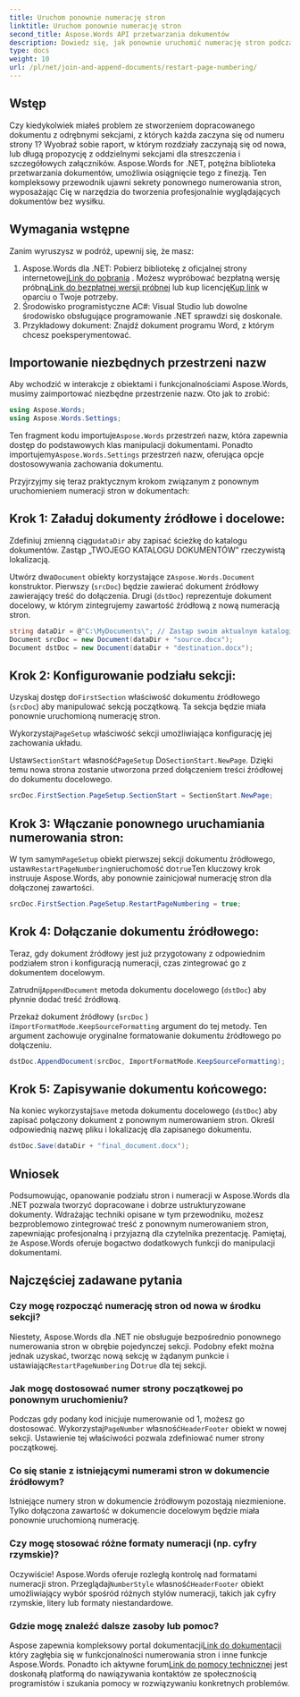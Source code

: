 ```yaml
---
title: Uruchom ponownie numerację stron
linktitle: Uruchom ponownie numerację stron
second_title: Aspose.Words API przetwarzania dokumentów
description: Dowiedz się, jak ponownie uruchomić numerację stron podczas łączenia i dopisywania dokumentów programu Word za pomocą pakietu Aspose.Words dla platformy .NET.
type: docs
weight: 10
url: /pl/net/join-and-append-documents/restart-page-numbering/
---
```

## Wstęp

Czy kiedykolwiek miałeś problem ze stworzeniem dopracowanego dokumentu z odrębnymi sekcjami, z których każda zaczyna się od numeru strony 1? Wyobraź sobie raport, w którym rozdziały zaczynają się od nowa, lub długą propozycję z oddzielnymi sekcjami dla streszczenia i szczegółowych załączników. Aspose.Words for .NET, potężna biblioteka przetwarzania dokumentów, umożliwia osiągnięcie tego z finezją. Ten kompleksowy przewodnik ujawni sekrety ponownego numerowania stron, wyposażając Cię w narzędzia do tworzenia profesjonalnie wyglądających dokumentów bez wysiłku.

## Wymagania wstępne

Zanim wyruszysz w podróż, upewnij się, że masz:

1.  Aspose.Words dla .NET: Pobierz bibliotekę z oficjalnej strony internetowej[Link do pobrania](https://releases.aspose.com/words/net/) . Możesz wypróbować bezpłatną wersję próbną[Link do bezpłatnej wersji próbnej](https://releases.aspose.com/) lub kup licencję[Kup link](https://purchase.aspose.com/buy) w oparciu o Twoje potrzeby.
2. Środowisko programistyczne AC#: Visual Studio lub dowolne środowisko obsługujące programowanie .NET sprawdzi się doskonale.
3. Przykładowy dokument: Znajdź dokument programu Word, z którym chcesz poeksperymentować.

## Importowanie niezbędnych przestrzeni nazw

Aby wchodzić w interakcje z obiektami i funkcjonalnościami Aspose.Words, musimy zaimportować niezbędne przestrzenie nazw. Oto jak to zrobić:

```csharp
using Aspose.Words;
using Aspose.Words.Settings;
```

 Ten fragment kodu importuje`Aspose.Words` przestrzeń nazw, która zapewnia dostęp do podstawowych klas manipulacji dokumentami. Ponadto importujemy`Aspose.Words.Settings` przestrzeń nazw, oferująca opcje dostosowywania zachowania dokumentu.


Przyjrzyjmy się teraz praktycznym krokom związanym z ponownym uruchomieniem numeracji stron w dokumentach:

## Krok 1: Załaduj dokumenty źródłowe i docelowe:

Zdefiniuj zmienną ciągu`dataDir` aby zapisać ścieżkę do katalogu dokumentów. Zastąp „TWOJEGO KATALOGU DOKUMENTÓW” rzeczywistą lokalizacją.

 Utwórz dwa`Document` obiekty korzystające z`Aspose.Words.Document` konstruktor. Pierwszy (`srcDoc`) będzie zawierać dokument źródłowy zawierający treść do dołączenia. Drugi (`dstDoc`) reprezentuje dokument docelowy, w którym zintegrujemy zawartość źródłową z nową numeracją stron.

```csharp
string dataDir = @"C:\MyDocuments\"; // Zastąp swoim aktualnym katalogiem
Document srcDoc = new Document(dataDir + "source.docx");
Document dstDoc = new Document(dataDir + "destination.docx");
```

## Krok 2: Konfigurowanie podziału sekcji:

 Uzyskaj dostęp do`FirstSection` właściwość dokumentu źródłowego (`srcDoc`) aby manipulować sekcją początkową. Ta sekcja będzie miała ponownie uruchomioną numerację stron.

 Wykorzystaj`PageSetup` właściwość sekcji umożliwiająca konfigurację jej zachowania układu.

 Ustaw`SectionStart` własność`PageSetup` Do`SectionStart.NewPage`. Dzięki temu nowa strona zostanie utworzona przed dołączeniem treści źródłowej do dokumentu docelowego.

```csharp
srcDoc.FirstSection.PageSetup.SectionStart = SectionStart.NewPage;
```

## Krok 3: Włączanie ponownego uruchamiania numerowania stron:

 W tym samym`PageSetup` obiekt pierwszej sekcji dokumentu źródłowego, ustaw`RestartPageNumbering`nieruchomość do`true`Ten kluczowy krok instruuje Aspose.Words, aby ponownie zainicjował numerację stron dla dołączonej zawartości.

```csharp
srcDoc.FirstSection.PageSetup.RestartPageNumbering = true;
```

## Krok 4: Dołączanie dokumentu źródłowego:

Teraz, gdy dokument źródłowy jest już przygotowany z odpowiednim podziałem stron i konfiguracją numeracji, czas zintegrować go z dokumentem docelowym.

 Zatrudnij`AppendDocument` metoda dokumentu docelowego (`dstDoc`) aby płynnie dodać treść źródłową.

Przekaż dokument źródłowy (`srcDoc` ) i`ImportFormatMode.KeepSourceFormatting` argument do tej metody. Ten argument zachowuje oryginalne formatowanie dokumentu źródłowego po dołączeniu.

```csharp
dstDoc.AppendDocument(srcDoc, ImportFormatMode.KeepSourceFormatting);
```

## Krok 5: Zapisywanie dokumentu końcowego:

 Na koniec wykorzystaj`Save` metoda dokumentu docelowego (`dstDoc`) aby zapisać połączony dokument z ponownym numerowaniem stron. Określ odpowiednią nazwę pliku i lokalizację dla zapisanego dokumentu.

```csharp
dstDoc.Save(dataDir + "final_document.docx");
```

## Wniosek

Podsumowując, opanowanie podziału stron i numeracji w Aspose.Words dla .NET pozwala tworzyć dopracowane i dobrze ustrukturyzowane dokumenty. Wdrażając techniki opisane w tym przewodniku, możesz bezproblemowo zintegrować treść z ponownym numerowaniem stron, zapewniając profesjonalną i przyjazną dla czytelnika prezentację. Pamiętaj, że Aspose.Words oferuje bogactwo dodatkowych funkcji do manipulacji dokumentami.

## Najczęściej zadawane pytania

### Czy mogę rozpocząć numerację stron od nowa w środku sekcji?

 Niestety, Aspose.Words dla .NET nie obsługuje bezpośrednio ponownego numerowania stron w obrębie pojedynczej sekcji. Podobny efekt można jednak uzyskać, tworząc nową sekcję w żądanym punkcie i ustawiając`RestartPageNumbering` Do`true` dla tej sekcji.

### Jak mogę dostosować numer strony początkowej po ponownym uruchomieniu?

 Podczas gdy podany kod inicjuje numerowanie od 1, możesz go dostosować. Wykorzystaj`PageNumber` własność`HeaderFooter` obiekt w nowej sekcji. Ustawienie tej właściwości pozwala zdefiniować numer strony początkowej.

### Co się stanie z istniejącymi numerami stron w dokumencie źródłowym?

Istniejące numery stron w dokumencie źródłowym pozostają niezmienione. Tylko dołączona zawartość w dokumencie docelowym będzie miała ponownie uruchomioną numerację.

### Czy mogę stosować różne formaty numeracji (np. cyfry rzymskie)?

 Oczywiście! Aspose.Words oferuje rozległą kontrolę nad formatami numeracji stron. Przeglądaj`NumberStyle` własność`HeaderFooter` obiekt umożliwiający wybór spośród różnych stylów numeracji, takich jak cyfry rzymskie, litery lub formaty niestandardowe.

### Gdzie mogę znaleźć dalsze zasoby lub pomoc?

 Aspose zapewnia kompleksowy portal dokumentacji[Link do dokumentacji](https://reference.aspose.com/words/net/) który zagłębia się w funkcjonalności numerowania stron i inne funkcje Aspose.Words. Ponadto ich aktywne forum[Link do pomocy technicznej](https://forum.aspose.com/c/words/8) jest doskonałą platformą do nawiązywania kontaktów ze społecznością programistów i szukania pomocy w rozwiązywaniu konkretnych problemów.